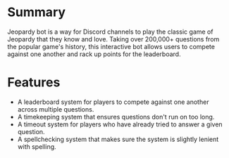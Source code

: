 # Summary
Jeopardy bot is a way for Discord channels to play the classic game of Jeopardy that they know and love. Taking over 200,000+ questions from the popular game's history,
this interactive bot allows users to compete against one another and rack up points for the leaderboard.

# Features
- A leaderboard system for players to compete against one another across multiple questions.
- A timekeeping system that ensures questions don't run on too long.
- A timeout system for players who have already tried to answer a given question.
- A spellchecking system that makes sure the system is slightly lenient with spelling.
